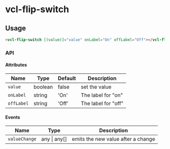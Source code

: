 # vcl-flip-switch

## Usage

```html
<vcl-flip-switch [(value)]="value" onLabel="On" offLabel="Off"></vcl-flip-switch>
```

### API

#### Attributes

Name          | Type    | Default | Description
------------- | ------- | ------- | -------------------------------
`value`       | boolean | false   | set the value
`onLabel`     | string  | 'On'    | The label for "on"
`offLabel`    | string  | 'Off'   | The label for "off"

#### Events

| Name                  | Type             | Description
| --------------------- | ---------------  | -
| `valueChange`         | any &#124; any[] | emits the new value after a change
